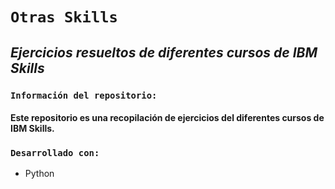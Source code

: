# **`Otras Skills`** 
## *Ejercicios resueltos de diferentes cursos de IBM Skills* 

### **`Información del repositorio:`**

#### Este repositorio es una recopilación de ejercicios del diferentes cursos de IBM Skills.


### **`Desarrollado con:`**

- Python 
